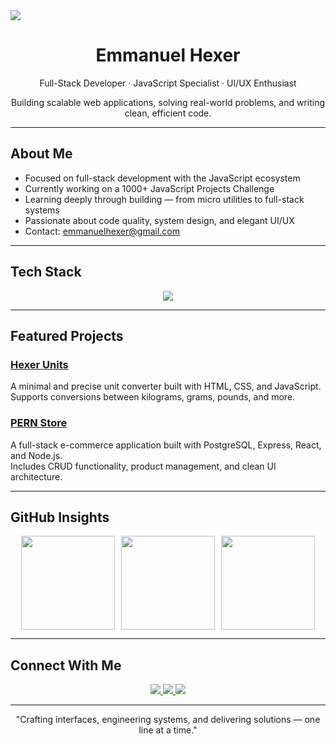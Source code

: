 <img src="https://www.colourbox.com/vector/web-development-coding-and-programming-futuristic-banner-computer-code-on-laptop-vector-54525121" />
<h1 align="center">Emmanuel Hexer</h1>
<p align="center">
  Full-Stack Developer · JavaScript Specialist · UI/UX Enthusiast
</p>
<p align="center">
  Building scalable web applications, solving real-world problems, and writing clean, efficient code.
</p>

---

## About Me

- Focused on full-stack development with the JavaScript ecosystem
- Currently working on a 1000+ JavaScript Projects Challenge
- Learning deeply through building — from micro utilities to full-stack systems
- Passionate about code quality, system design, and elegant UI/UX
- Contact: emmanuelhexer@gmail.com

---

## Tech Stack

<p align="center">
  <img src="https://skillicons.dev/icons?i=js,ts,react,nodejs,express,postgres,mongodb,html,css,tailwind,vite,git,github,vscode,figma" />
</p>

---

## Featured Projects

### [Hexer Units](https://github.com/Emmanuelhexer/HexerUnits-Frontend)
A minimal and precise unit converter built with HTML, CSS, and JavaScript.  
Supports conversions between kilograms, grams, pounds, and more.

### [PERN Store](https://github.com/Emmanuelhexer/Product-Store)
A full-stack e-commerce application built with PostgreSQL, Express, React, and Node.js.  
Includes CRUD functionality, product management, and clean UI architecture.

---

## GitHub Insights


<div align="center" style="display: flex; flex-wrap: wrap; justify-content: center; gap: 10px;">

  <img src="https://github-readme-stats.vercel.app/api?username=Emmanuelhexer&show_icons=true&theme=transparent&hide_title=true&hide_border=true&custom_title=GitHub+Stats" height="150" />

  <img src="https://github-readme-streak-stats.herokuapp.com/?user=Emmanuelhexer&theme=transparent&hide_border=true" height="150" />

  <img src="https://github-readme-stats.vercel.app/api/top-langs/?username=Emmanuelhexer&layout=compact&theme=transparent&hide_border=true" height="150" />

</div>

---

## Connect With Me

<p align="center">
  <a href="https://linkedin.com/in/Emmanuelhexer" target="_blank">
    <img src="https://img.shields.io/badge/LinkedIn-0A66C2?style=for-the-badge&logo=linkedin&logoColor=white" />
  </a>
  <a href="mailto:emmanuelhexer@gmail.com" target="_blank">
    <img src="https://img.shields.io/badge/Email-D14836?style=for-the-badge&logo=gmail&logoColor=white" />
  </a>
  <a href="https://twitter.com/Emmanuelhexer" target="_blank">
    <img src="https://img.shields.io/badge/Twitter-1DA1F2?style=for-the-badge&logo=twitter&logoColor=white" />
  </a>
</p>

---

<p align="center">
  "Crafting interfaces, engineering systems, and delivering solutions — one line at a time."
</p>

